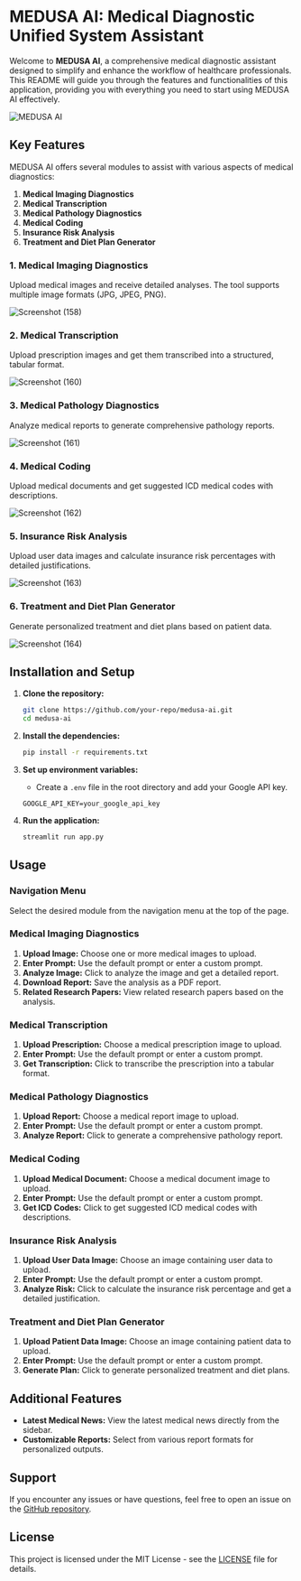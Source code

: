 # MEDUSA AI: Medical Diagnostic Unified System Assistant

Welcome to **MEDUSA AI**, a comprehensive medical diagnostic assistant designed to simplify and enhance the workflow of healthcare professionals. This README will guide you through the features and functionalities of this application, providing you with everything you need to start using MEDUSA AI effectively.

![MEDUSA AI](https://media0.giphy.com/media/dXEP7pHwmGRgNa0Qhu/giphy.webp?cid=ecf05e47l6hasy2f95aa1jzoxvem3hxtylwdrhjuusu48ptj&ep=v1_gifs_search&rid=giphy.webp&ct=s)

## Key Features

MEDUSA AI offers several modules to assist with various aspects of medical diagnostics:

1. **Medical Imaging Diagnostics**
2. **Medical Transcription**
3. **Medical Pathology Diagnostics**
4. **Medical Coding**
5. **Insurance Risk Analysis**
6. **Treatment and Diet Plan Generator**

### 1. Medical Imaging Diagnostics

Upload medical images and receive detailed analyses. The tool supports multiple image formats (JPG, JPEG, PNG).

![Screenshot (158)](https://github.com/user-attachments/assets/b3a422f8-b742-4472-8e9c-1fa96686e63a)

### 2. Medical Transcription

Upload prescription images and get them transcribed into a structured, tabular format.

![Screenshot (160)](https://github.com/user-attachments/assets/52dccc90-b73b-4216-a453-2125de3c0b61)

### 3. Medical Pathology Diagnostics

Analyze medical reports to generate comprehensive pathology reports.

![Screenshot (161)](https://github.com/user-attachments/assets/779fd0a5-00f9-43ea-9679-a9f88e358179)

### 4. Medical Coding

Upload medical documents and get suggested ICD medical codes with descriptions.

![Screenshot (162)](https://github.com/user-attachments/assets/3875d7fa-3913-4848-9105-d5ae28791810)

### 5. Insurance Risk Analysis

Upload user data images and calculate insurance risk percentages with detailed justifications.

![Screenshot (163)](https://github.com/user-attachments/assets/635d753f-e61d-4d3c-872a-e5cbb9464b26)

### 6. Treatment and Diet Plan Generator

Generate personalized treatment and diet plans based on patient data.

![Screenshot (164)](https://github.com/user-attachments/assets/2b463f49-6609-4d3f-8f48-98e6c48a7834)

## Installation and Setup

1. **Clone the repository:**
    ```sh
    git clone https://github.com/your-repo/medusa-ai.git
    cd medusa-ai
    ```

2. **Install the dependencies:**
    ```sh
    pip install -r requirements.txt
    ```

3. **Set up environment variables:**
    - Create a `.env` file in the root directory and add your Google API key.
    ```env
    GOOGLE_API_KEY=your_google_api_key
    ```

4. **Run the application:**
    ```sh
    streamlit run app.py
    ```

## Usage

### Navigation Menu

Select the desired module from the navigation menu at the top of the page.

### Medical Imaging Diagnostics

1. **Upload Image:** Choose one or more medical images to upload.
2. **Enter Prompt:** Use the default prompt or enter a custom prompt.
3. **Analyze Image:** Click to analyze the image and get a detailed report.
4. **Download Report:** Save the analysis as a PDF report.
5. **Related Research Papers:** View related research papers based on the analysis.

### Medical Transcription

1. **Upload Prescription:** Choose a medical prescription image to upload.
2. **Enter Prompt:** Use the default prompt or enter a custom prompt.
3. **Get Transcription:** Click to transcribe the prescription into a tabular format.

### Medical Pathology Diagnostics

1. **Upload Report:** Choose a medical report image to upload.
2. **Enter Prompt:** Use the default prompt or enter a custom prompt.
3. **Analyze Report:** Click to generate a comprehensive pathology report.

### Medical Coding

1. **Upload Medical Document:** Choose a medical document image to upload.
2. **Enter Prompt:** Use the default prompt or enter a custom prompt.
3. **Get ICD Codes:** Click to get suggested ICD medical codes with descriptions.

### Insurance Risk Analysis

1. **Upload User Data Image:** Choose an image containing user data to upload.
2. **Enter Prompt:** Use the default prompt or enter a custom prompt.
3. **Analyze Risk:** Click to calculate the insurance risk percentage and get a detailed justification.

### Treatment and Diet Plan Generator

1. **Upload Patient Data Image:** Choose an image containing patient data to upload.
2. **Enter Prompt:** Use the default prompt or enter a custom prompt.
3. **Generate Plan:** Click to generate personalized treatment and diet plans.

## Additional Features

- **Latest Medical News:** View the latest medical news directly from the sidebar.
- **Customizable Reports:** Select from various report formats for personalized outputs.

## Support

If you encounter any issues or have questions, feel free to open an issue on the [GitHub repository](https://github.com/your-repo/medusa-ai/issues).

## License

This project is licensed under the MIT License - see the [LICENSE](LICENSE) file for details.

 
